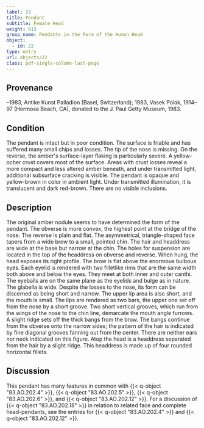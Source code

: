 ```yaml
---
label: 22
title: Pendant
subtitle: Female Head
weight: 613
group_name: Pendants in the Form of the Human Head
object:
  - id: 22
type: entry
url: objects/22
class: pdf-single-column-last-page
---
```


## Provenance

–1983, Antike Kunst Palladion (Basel, Switzerland); 1983, Vasek Polak, 1914–97 (Hermosa Beach, CA), donated to the J. Paul Getty Museum, 1983.

## Condition

The pendant is intact but in poor condition. The surface is friable and has suffered many small chips and losses. The tip of the nose is missing. On the reverse, the amber's surface-layer flaking is particularly severe. A yellow-ocher crust covers most of the surface. Areas with crust losses reveal a more compact and less altered amber beneath, and under transmitted light, additional subsurface cracking is visible. The pendant is opaque and yellow-brown in color in ambient light. Under transmitted illumination, it is translucent and dark red-brown. There are no visible inclusions.

## Description

The original amber nodule seems to have determined the form of the pendant. The obverse is more convex, the highest point at the bridge of the nose. The reverse is plain and flat. The asymmetrical, triangle-shaped face tapers from a wide brow to a small, pointed chin. The hair and headdress are wide at the base but narrow at the chin. The holes for suspension are located in the top of the headdress on obverse and reverse. When hung, the head exposes its right profile. The brow is flat above the enormous bulbous eyes. Each eyelid is rendered with two filletlike rims that are the same width both above and below the eyes. They meet at both inner and outer canthi. The eyeballs are on the same plane as the eyelids and bulge as in nature. The glabella is wide. Despite the losses to the nose, its form can be discerned as being short and narrow. The upper lip area is also short, and the mouth is small. The lips are rendered as two bars, the upper one set off from the nose by a short groove. Two short vertical grooves, which run from the wings of the nose to the chin line, demarcate the mouth angle furrows. A slight ridge sets off the thick bangs from the brow. The bangs continue from the obverse onto the narrow sides; the pattern of the hair is indicated by fine diagonal grooves fanning out from the center. There are neither ears nor neck indicated on this figure. Atop the head is a headdress separated from the hair by a slight ridge. This headdress is made up of four rounded horizontal fillets.

## Discussion

This pendant has many features in common with {{< q-object "83.AO.202.4" >}}, {{< q-object "83.AO.202.5" >}}, {{< q-object "83.AO.202.6" >}}, and {{< q-object "83.AO.202.12" >}}. For a discussion of {{< q-object "83.AO.202.18" >}} in relation to related face and complete head-pendants, see the entries for {{< q-object "83.AO.202.4" >}} and {{< q-object "83.AO.202.12" >}}.
